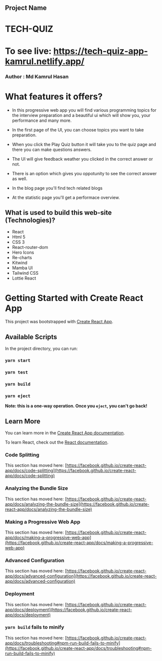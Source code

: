 ## Project Name

# TECH-QUIZ

# To see live: https://tech-quiz-app-kamrul.netlify.app/

### Author : Md Kamrul Hasan

# What features it offers?

- In this progressive web app you will find various programming topics for the interview preparation and a beautiful ui which will show you, your performance and many more.
- In the first page of the UI, you can choose topics you want to take preparation.

- When you click the Play Quiz button it will take you to the quiz page and there you can make questions answers.

- The UI will give feedback weather you clicked in the correct answer or not.
- There is an option which gives you oppotunity to see the correct answer as well.
- In the blog page you'll find tech related blogs
- At the statistic page you'll get a performace overview.

## What is used to build this web-site (Technologies)?

- React
- Html 5
- CSS 3
- React-router-dom
- Hero Icons
- Re-charts
- Kitwind
- Mamba UI
- Tailwind CSS
- Lottie React

# Getting Started with Create React App

This project was bootstrapped with [Create React App](https://github.com/facebook/create-react-app).

## Available Scripts

In the project directory, you can run:

### `yarn start`

### `yarn test`

### `yarn build`

### `yarn eject`

**Note: this is a one-way operation. Once you `eject`, you can't go back!**

## Learn More

You can learn more in the [Create React App documentation](https://facebook.github.io/create-react-app/docs/getting-started).

To learn React, check out the [React documentation](https://reactjs.org/).

### Code Splitting

This section has moved here: [https://facebook.github.io/create-react-app/docs/code-splitting](https://facebook.github.io/create-react-app/docs/code-splitting)

### Analyzing the Bundle Size

This section has moved here: [https://facebook.github.io/create-react-app/docs/analyzing-the-bundle-size](https://facebook.github.io/create-react-app/docs/analyzing-the-bundle-size)

### Making a Progressive Web App

This section has moved here: [https://facebook.github.io/create-react-app/docs/making-a-progressive-web-app](https://facebook.github.io/create-react-app/docs/making-a-progressive-web-app)

### Advanced Configuration

This section has moved here: [https://facebook.github.io/create-react-app/docs/advanced-configuration](https://facebook.github.io/create-react-app/docs/advanced-configuration)

### Deployment

This section has moved here: [https://facebook.github.io/create-react-app/docs/deployment](https://facebook.github.io/create-react-app/docs/deployment)

### `yarn build` fails to minify

This section has moved here: [https://facebook.github.io/create-react-app/docs/troubleshooting#npm-run-build-fails-to-minify](https://facebook.github.io/create-react-app/docs/troubleshooting#npm-run-build-fails-to-minify)

